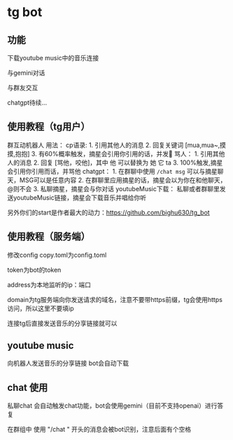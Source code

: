 # tg bot

## 功能

下载youtube music中的音乐连接

与gemini对话

与群友交互

chatgpt待续...

## 使用教程（tg用户）
群互动机器人
用法：
    cp语录:
        1. 引用其他人的消息
        2. 回复关键词 [mua,mua~,摸摸,抱抱]
        3. 有60%概率触发，摘星会引用你引用的话，并发🍬
    骂人：
        1. 引用其他人的消息
        2. 回复 [骂他，咬他]，其中 他 可以替换为 她 它 ta
        3. 100%触发,摘星会引用你引用而话，并骂他
    chatgpt：
        1. 在群聊中使用 `/chat msg` 可以与摘星聊天，MSG可以是任意内容
        2. 在群聊里应用摘星的话，摘星会以为你在和他聊天，@则不会
        3. 私聊摘星，摘星会与你对话
    youtubeMusic下载：
        私聊或者群聊里发送youtubeMusic链接，摘星会下载音乐并唱给你听

另外你们的start是作者最大的动力：https://github.com/bighu630/tg_bot


## 使用教程（服务端）

修改config copy.toml为config.toml

token为bot的token

address为本地监听的ip：端口

domain为tg服务端向你发送请求的域名，注意不要带https前缀，tg会使用https访问，所以这里不要填ip

连接tg后直接发送音乐的分享链接就可以

## youtube music

向机器人发送音乐的分享链接
bot会自动下载

## chat 使用

私聊chat 会自动触发chat功能，bot会使用gemini（目前不支持openai）进行答复

在群组中 使用 "/chat " 开头的消息会被bot识别，注意后面有个空格



